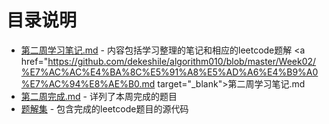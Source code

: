 # 目录说明

- [第二周学习笔记.md](https://github.com/dekeshile/algorithm010/blob/master/Week02/%E7%AC%AC%E4%BA%8C%E5%91%A8%E5%AD%A6%E4%B9%A0%E7%AC%94%E8%AE%B0.md)     -    内容包括学习整理的笔记和相应的leetcode题解
<a href="https://github.com/dekeshile/algorithm010/blob/master/Week02/%E7%AC%AC%E4%BA%8C%E5%91%A8%E5%AD%A6%E4%B9%A0%E7%AC%94%E8%AE%B0.md target="_blank">第二周学习笔记.md</a>
- [第二周完成.md](https://github.com/dekeshile/algorithm010/blob/master/Week02/%E7%AC%AC%E4%BA%8C%E5%91%A8%E5%AE%8C%E6%88%90.md)     -   详列了本周完成的题目
- [题解集](https://github.com/dekeshile/algorithm010/tree/master/Week02/%E9%A2%98%E8%A7%A3%E9%9B%86) - 包含完成的leetcode题目的源代码

